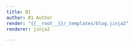 ```yaml
---
title: B1
author: B1 Author
render: "{{__root__}}/_templates/blog.jinja2"
renderer: jinja2

---
```


